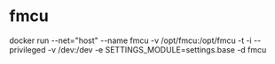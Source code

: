 # fmcu

docker run --net="host" --name fmcu -v /opt/fmcu:/opt/fmcu -t -i --privileged -v /dev:/dev -e SETTINGS_MODULE=settings.base -d fmcu
